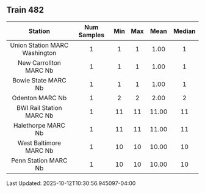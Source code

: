 ## Train 482

| Station | Num Samples | Min | Max | Mean | Median |
| :-----: | :---------: | :-: | :-: | :--: | :----: |
| Union Station MARC Washington | 1 | 1 | 1 | 1.00 | 1 |
| New Carrollton MARC Nb | 1 | 1 | 1 | 1.00 | 1 |
| Bowie State MARC Nb | 1 | 1 | 1 | 1.00 | 1 |
| Odenton MARC Nb | 1 | 2 | 2 | 2.00 | 2 |
| BWI Rail Station MARC Nb | 1 | 11 | 11 | 11.00 | 11 |
| Halethorpe MARC Nb | 1 | 11 | 11 | 11.00 | 11 |
| West Baltimore MARC Nb | 1 | 10 | 10 | 10.00 | 10 |
| Penn Station MARC Nb | 1 | 10 | 10 | 10.00 | 10 |


Last Updated: 2025-10-12T10:30:56.945097-04:00
